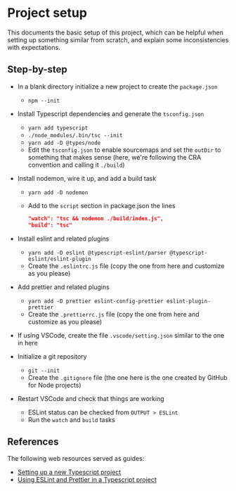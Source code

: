 # Project setup

This documents the basic setup of this project, which can be helpful when setting up something similar from scratch, and explain some inconsistencies with expectations.

## Step-by-step

- In a blank directory initialize a new project to create the `package.json`
  - `npm --init`
- Install Typescript dependencies and generate the `tsconfig.json`
  - `yarn add typescript`
  - `./node_modules/.bin/tsc --init`
  - `yarn add -D @types/node`
  - Edit the `tsconfig.json` to enable sourcemaps and set the `outDir` to something that makes sense (here, we're following the CRA convention and calling it `./build`)
  
- Install nodemon, wire it up, and add a build task
  - `yarn add -D nodemon`
  - Add to the `script` section in package.json the lines

    ```json
    "watch": "tsc && nodemon ./build/index.js",
    "build": "tsc"
    ```

- Install eslint and related plugins
  - `yarn add -D eslint @typescript-eslint/parser @typescript-eslint/eslint-plugin`
  - Create the `.eslintrc.js` file (copy the one from here and customize as you please)
- Add prettier and related plugins
  - `yarn add -D prettier eslint-config-prettier eslint-plugin-prettier`
  - Create the `.prettierrc.js` file (copy the one from here and customize as you please)
- If using VSCode, create the file `.vscode/setting.json` similar to the one in here
- Initialize a git repository
  - `git --init`
  - Create the `.gitignore` file (the one here is the one created by GitHub for Node projects)
- Restart VSCode and check that things are working
  - ESLint status can be checked from `OUTPUT > ESLint`
  - Run the `watch` and `build` tasks

## References

The following web resources served as guides:

- [Setting up a new Typescript project](https://alligator.io/typescript/new-project/)
- [Using ESLint and Prettier in a Typescript project](https://alligator.io/typescript/new-project/)
